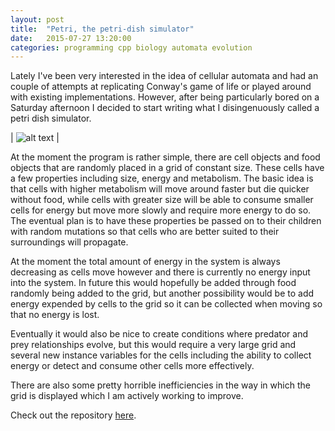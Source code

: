 ```yaml
---
layout: post
title:  "Petri, the petri-dish simulator"
date:   2015-07-27 13:20:00
categories: programming cpp biology automata evolution
---
```


Lately I've been very interested in the idea of cellular automata and had an
couple of attempts at replicating Conway's game of life or played around with
existing implementations. However, after being particularly bored on a Saturday
afternoon I decided to start writing what I disingenuously called a petri dish
simulator.

| ![alt text](https://jchildren.github.io/image/petri.PNG "A very early build") |

At the moment the program is rather simple, there are cell objects and food
objects that are randomly placed in a grid of constant size. These cells have a
few properties including size, energy and metabolism. The basic idea is that
cells with higher metabolism will move around faster but die quicker without
food, while cells with greater size will be able to consume smaller cells for
energy but move more slowly and require more energy to do so. The eventual plan
is to have these properties be passed on to their children with random mutations
so that cells who are better suited to their surroundings will propagate.

At the moment the total amount of energy in the system is always decreasing as
cells move however and there is currently no energy input into the system. In
future this would hopefully be added through food randomly being added to the
grid, but another possibility would be to add energy expended by cells to the
grid so it can be collected when moving so that no energy is lost.

Eventually it would also be nice to create conditions where predator and prey
relationships evolve, but this would require a very large grid and several new
instance variables for the cells including the ability to collect energy or
detect and consume other cells more effectively.

There are also some pretty horrible inefficiencies in the way in which the grid
is displayed which I am actively working to improve.

Check out the repository [here][petri-repo].


[petri-repo]:   https://github.com/jchildren/petri
